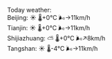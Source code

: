 Today weather:  
Beijing: ☀️   🌡️+0°C 🌬️→11km/h  
Tianjin: ☀️   🌡️+0°C 🌬️→11km/h  
Shijiazhuang: ⛅️  🌡️+0°C 🌬️↗8km/h  
Tangshan: ☀️   🌡️-4°C 🌬️→11km/h  
